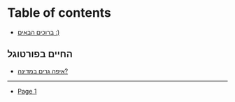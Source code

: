 # Table of contents

* [ברוכים הבאים :)](README.md)

## החיים בפורטוגל <a href="#lifeinpt" id="lifeinpt"></a>

* [איפה גרים במדינה?](lifeinpt/undefined.md)

***

* [Page 1](page-1.md)
